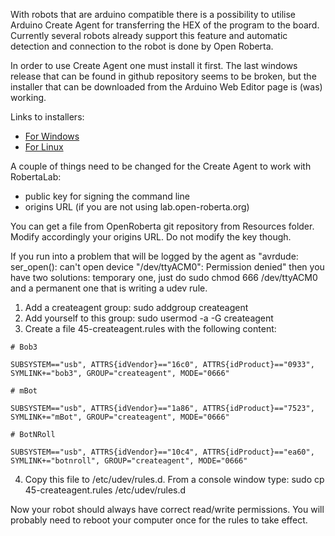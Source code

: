 With robots that are arduino compatible there is a possibility to utilise Arduino Create Agent for transferring the HEX of the program to the board. Currently several robots already support this feature and automatic detection and connection to the robot is done by Open Roberta.

In order to use Create Agent one must install it first. The last windows release that can be found in github repository seems to be broken, but the installer that can be downloaded from the Arduino Web Editor page is (was) working. 

Links to installers:

* [For Windows](http://downloads.arduino.cc/CreateBridgeStable/ArduinoCreateAgent-1.1-windows-installer.exe)
* [For Linux](http://downloads.arduino.cc/CreateBridgeStable/ArduinoCreateAgent-1.1-linux-x64-installer.tar.gz)

A couple of things need to be changed for the Create Agent to work with RobertaLab:

* public key for signing the command line
* origins URL (if you are not using lab.open-roberta.org)

You can get a file from OpenRoberta git repository from Resources folder. Modify accordingly your origins URL. Do not modify the key though.

If you run into a problem that will be logged by the agent as "avrdude: ser_open(): can't open device "/dev/ttyACM0": Permission denied" then you have two solutions: temporary one, just do sudo chmod 666 /dev/ttyACM0 and a permanent one that is writing a udev rule. 

1. Add a createagent group:
sudo addgroup createagent
2. Add yourself to this group:
sudo usermod -a -G createagent <username>
3. Create a file 45-createagent.rules with the following content:

`# Bob3`

`SUBSYSTEM=="usb", ATTRS{idVendor}=="16c0", ATTRS{idProduct}=="0933", SYMLINK+="bob3", GROUP="createagent", MODE="0666"`

`# mBot`

`SUBSYSTEM=="usb", ATTRS{idVendor}=="1a86", ATTRS{idProduct}=="7523", SYMLINK+="mBot", GROUP="createagent", MODE="0666"`

`# BotNRoll`

`SUBSYSTEM=="usb", ATTRS{idVendor}=="10c4", ATTRS{idProduct}=="ea60", SYMLINK+="botnroll", GROUP="createagent", MODE="0666"`

4. Copy this file to /etc/udev/rules.d. From a console window type:
sudo cp 45-createagent.rules /etc/udev/rules.d

Now your robot should always have correct read/write permissions. You will probably need to reboot your computer once for the rules to take effect.